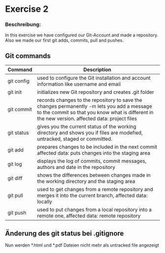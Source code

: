 # Exercise 2
### Beschreibung: 
In this exercise we have configured our Git-Account and made a repository. Also we made our first git adds, commits, pull and pushes.
## Git commands
| Command    | Description    |
| ---------- | ----------------|
| git config | used to configure the Git installation and account information like username and email 
| git init   | initializes new Git repository and creates .git folder
| git commit | records changes to the repository to save the changes permanently -m lets you add a message to the commit so that you know what is different in the new version.  affected data: project files
| git status | gives you the current status of the working directory and shows you if files are modefied, untracked, staged or committed.
| git add    | prepares changes to be included in the next commit affected data:  puts changes into the staging area
| git log    | displays  the log of commits, commit messages, authors and date in the repository
| git diff   | shows the differences between changes made in the working directory and the staging area 
| git pull   | used to get changes from a remote repository and merges it into the current branch, affected data: locally
| git push   | used to put changes from a local repository into a remote one, affected data: remote repository

## Änderung des git status bei .gitignore
Nun werden *.html und *.pdf Dateien nicht mehr als untracked file angezeigt